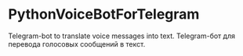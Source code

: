 # PythonVoiceBotForTelegram
Telegram-bot to translate voice messages into text. 
Telegram-бот для перевода голосовых сообщений в текст. 
